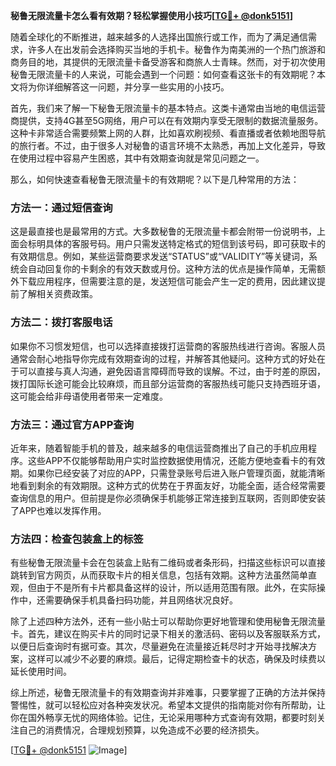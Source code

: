 **秘鲁无限流量卡怎么看有效期？轻松掌握使用小技巧[[TG💪+ @donk5151](https://t.me/s/donk5151)]**

随着全球化的不断推进，越来越多的人选择出国旅行或工作，而为了满足通信需求，许多人在出发前会选择购买当地的手机卡。秘鲁作为南美洲的一个热门旅游和商务目的地，其提供的无限流量卡备受游客和商旅人士青睐。然而，对于初次使用秘鲁无限流量卡的人来说，可能会遇到一个问题：如何查看这张卡的有效期呢？本文将为你详细解答这一问题，并分享一些实用的小技巧。

首先，我们来了解一下秘鲁无限流量卡的基本特点。这类卡通常由当地的电信运营商提供，支持4G甚至5G网络，用户可以在有效期内享受无限制的数据流量服务。这种卡非常适合需要频繁上网的人群，比如喜欢刷视频、看直播或者依赖地图导航的旅行者。不过，由于很多人对秘鲁的语言环境不太熟悉，再加上文化差异，导致在使用过程中容易产生困惑，其中有效期查询就是常见问题之一。

那么，如何快速查看秘鲁无限流量卡的有效期呢？以下是几种常用的方法：

### 方法一：通过短信查询

这是最直接也是最常用的方式。大多数秘鲁的无限流量卡都会附带一份说明书，上面会标明具体的客服号码。用户只需发送特定格式的短信到该号码，即可获取卡的有效期信息。例如，某些运营商要求发送“STATUS”或“VALIDITY”等关键词，系统会自动回复你的卡剩余的有效天数或月份。这种方法的优点是操作简单，无需额外下载应用程序，但需要注意的是，发送短信可能会产生一定的费用，因此建议提前了解相关资费政策。

### 方法二：拨打客服电话

如果你不习惯发短信，也可以选择直接拨打运营商的客服热线进行咨询。客服人员通常会耐心地指导你完成有效期查询的过程，并解答其他疑问。这种方式的好处在于可以直接与真人沟通，避免因语言障碍而导致的误解。不过，由于时差的原因，拨打国际长途可能会比较麻烦，而且部分运营商的客服热线可能只支持西班牙语，这可能会给非母语使用者带来一定难度。

### 方法三：通过官方APP查询

近年来，随着智能手机的普及，越来越多的电信运营商推出了自己的手机应用程序。这些APP不仅能够帮助用户实时监控数据使用情况，还能方便地查看卡的有效期。如果你已经安装了对应的APP，只需登录账号后进入账户管理页面，就能清晰地看到剩余的有效期限。这种方式的优势在于界面友好，功能全面，适合经常需要查询信息的用户。但前提是你必须确保手机能够正常连接到互联网，否则即使安装了APP也难以发挥作用。

### 方法四：检查包装盒上的标签

有些秘鲁无限流量卡会在包装盒上贴有二维码或者条形码，扫描这些标识可以直接跳转到官方网页，从而获取卡片的相关信息，包括有效期。这种方法虽然简单直观，但由于不是所有卡片都具备这样的设计，所以适用范围有限。此外，在实际操作中，还需要确保手机具备扫码功能，并且网络状况良好。

除了上述四种方法外，还有一些小贴士可以帮助你更好地管理和使用秘鲁无限流量卡。首先，建议在购买卡片的同时记录下相关的激活码、密码以及客服联系方式，以便日后查询时有据可查。其次，尽量避免在流量接近耗尽时才开始寻找解决方案，这样可以减少不必要的麻烦。最后，记得定期检查卡的状态，确保及时续费以延长使用时间。

综上所述，秘鲁无限流量卡的有效期查询并非难事，只要掌握了正确的方法并保持警惕性，就可以轻松应对各种突发状况。希望本文提供的指南能对你有所帮助，让你在国外畅享无忧的网络体验。记住，无论采用哪种方式查询有效期，都要时刻关注自己的消费情况，合理规划预算，以免造成不必要的经济损失。

[[TG💪+ @donk5151](https://t.me/s/donk5151) ![Image](https://i.postimg.cc/rwNCRYN7/Snipaste-2025-04-30-17-27-05.png)]